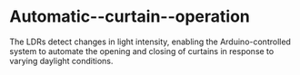 # Automatic--curtain--operation
The LDRs  detect changes in light intensity, enabling the Arduino-controlled system to automate the opening and closing of curtains in response to varying daylight conditions. 
